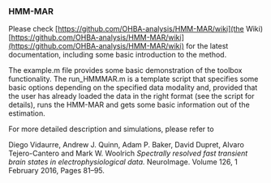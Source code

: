 ### HMM-MAR

Please check [https://github.com/OHBA-analysis/HMM-MAR/wiki](the Wiki) [https://github.com/OHBA-analysis/HMM-MAR/wiki](https://github.com/OHBA-analysis/HMM-MAR/wiki) for the latest documentation, including some basic introduction to the method. 

The example.m file provides some basic demonstration of the toolbox functionality. The run_HMMMAR.m is a template script that specifies some basic options depending on the specified data modality and, provided that the user has already loaded the data in the right format (see the script for details), runs the HMM-MAR and gets some basic information out of the estimation.  

For more detailed description and simulations, please refer to 

Diego Vidaurre, Andrew J. Quinn, Adam P. Baker, David Dupret, Alvaro Tejero-Cantero and Mark W. Woolrich _Spectrally resolved fast transient brain states in electrophysiological data._ NeuroImage. Volume 126, 1 February 2016, Pages 81–95.
